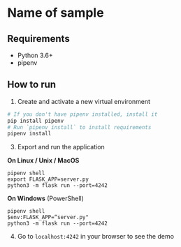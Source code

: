 # Name of sample

## Requirements
* Python 3.6+
* pipenv


## How to run

1. Create and activate a new virtual environment

```sh
# If you don't have pipenv installed, install it
pip install pipenv
# Run `pipenv install` to install requirements
pipenv install
```

3. Export and run the application

**On Linux / Unix / MacOS**

```
pipenv shell
export FLASK_APP=server.py
python3 -m flask run --port=4242
```

**On Windows** (PowerShell)

```
pipenv shell
$env:FLASK_APP=“server.py"
python3 -m flask run --port=4242
```

4. Go to `localhost:4242` in your browser to see the demo
